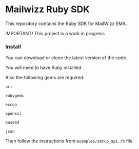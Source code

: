 Mailwizz Ruby SDK
================

This repository contains the Ruby SDK for MailWizz EMA.
 
IMPORTANT! This project is a work in progress 

### Install
You can download or clone the latest version of the code.

You will need to have Ruby installed.

Also the following gems are required:

`uri`

`rubygems`

`excon`

`openssl`

`base64`

`json`

   
Then follow the instructions from `examples/setup_api.rb` file.

